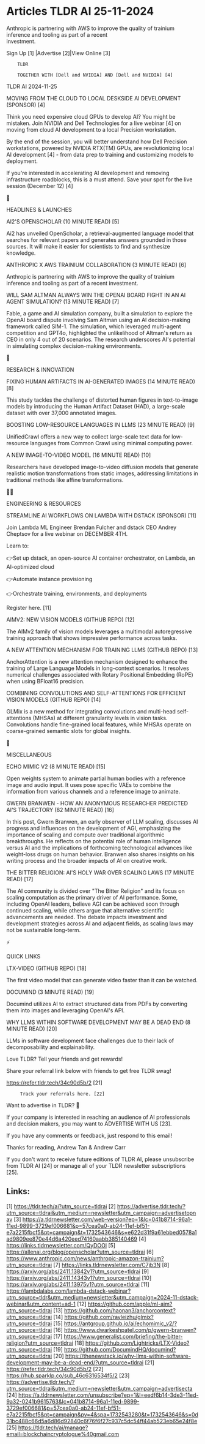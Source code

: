 # Articles TLDR AI 25-11-2024

Anthropic is partnering with AWS to improve the quality of trainium
inference and tooling as part of a recent
investment. ‌ ‌ ‌ ‌ ‌ ‌ ‌ ‌ ‌ ‌ ‌ ‌ ‌ ‌ ‌ ‌ ‌ ‌ ‌ ‌ ‌ ‌ ‌ ‌ ‌ ‌  ‌ ‌ ‌ ‌ ‌ ‌ ‌ ‌ ‌ ‌ ‌ ‌ ‌ ‌ ‌ ‌ ‌ ‌ ‌ ‌ ‌ ‌ ‌ ‌ ‌ ‌ 


 Sign Up [1] |Advertise [2]|View Online [3] 

 		TLDR 

 		TOGETHER WITH [Dell and NVIDIA] AND [Dell and NVIDIA] [4]

TLDR AI 2024-11-25

 MOVING FROM THE CLOUD TO LOCAL DESKSIDE AI DEVELOPMENT (SPONSOR) [4] 

 Think you need expensive cloud GPUs to develop AI? You might be
mistaken. Join NVIDIA and Dell Technologies for a live webinar [4] on
moving from cloud AI development to a local Precision workstation.

By the end of the session, you will better understand how Dell
Precision workstations, powered by NVIDIA RTX(TM) GPUs, are
revolutionizing local AI development [4] - from data prep to training
and customizing models to deployment.

If you're interested in accelerating AI development and removing
infrastructure roadblocks, this is a must attend. Save your spot for
the live session (December 12) [4]

🚀 

HEADLINES & LAUNCHES

 AI2'S OPENSCHOLAR (10 MINUTE READ) [5] 

 Ai2 has unveiled OpenScholar, a retrieval-augmented language model
that searches for relevant papers and generates answers grounded in
those sources. It will make it easier for scientists to find and
synthesize knowledge. 

 ANTHROPIC X AWS TRAINIUM COLLABORATION (3 MINUTE READ) [6] 

 Anthropic is partnering with AWS to improve the quality of trainium
inference and tooling as part of a recent investment. 

 WILL SAM ALTMAN ALWAYS WIN THE OPENAI BOARD FIGHT IN AN AI AGENT
SIMULATION? (13 MINUTE READ) [7] 

 Fable, a game and AI simulation company, built a simulation to
explore the OpenAI board dispute involving Sam Altman using an AI
decision-making framework called SIM-1. The simulation, which
leveraged multi-agent competition and GPT4o, highlighted the
unlikelihood of Altman's return as CEO in only 4 out of 20 scenarios.
The research underscores AI's potential in simulating complex
decision-making environments. 

🧠 

RESEARCH & INNOVATION

 FIXING HUMAN ARTIFACTS IN AI-GENERATED IMAGES (14 MINUTE READ) [8] 

 This study tackles the challenge of distorted human figures in
text-to-image models by introducing the Human Artifact Dataset (HAD),
a large-scale dataset with over 37,000 annotated images. 

 BOOSTING LOW-RESOURCE LANGUAGES IN LLMS (23 MINUTE READ) [9] 

 UnifiedCrawl offers a new way to collect large-scale text data for
low-resource languages from Common Crawl using minimal computing
power. 

 A NEW IMAGE-TO-VIDEO MODEL (16 MINUTE READ) [10] 

 Researchers have developed image-to-video diffusion models that
generate realistic motion transformations from static images,
addressing limitations in traditional methods like affine
transformations. 

🧑‍💻 

ENGINEERING & RESOURCES

 STREAMLINE AI WORKFLOWS ON LAMBDA WITH DSTACK (SPONSOR) [11] 

 Join Lambda ML Engineer Brendan Fulcher and dstack CEO Andrey
Cheptsov for a live webinar on DECEMBER 4TH. 

Learn to:

👉Set up dstack, an open-source AI container orchestrator, on
Lambda, an AI-optimized cloud

👉Automate instance provisioning

👉Orchestrate training, environments, and deployments

Register here. [11]

 AIMV2: NEW VISION MODELS (GITHUB REPO) [12] 

 The AIMv2 family of vision models leverages a multimodal
autoregressive training approach that shows impressive performance
across tasks. 

 A NEW ATTENTION MECHANISM FOR TRAINING LLMS (GITHUB REPO) [13] 

 AnchorAttention is a new attention mechanism designed to enhance the
training of Large Language Models in long-context scenarios. It
resolves numerical challenges associated with Rotary Positional
Embedding (RoPE) when using BFloat16 precision. 

 COMBINING CONVOLUTIONS AND SELF-ATTENTIONS FOR EFFICIENT VISION
MODELS (GITHUB REPO) [14] 

 GLMix is a new method for integrating convolutions and multi-head
self-attentions (MHSAs) at different granularity levels in vision
tasks. Convolutions handle fine-grained local features, while MHSAs
operate on coarse-grained semantic slots for global insights. 

🎁 

MISCELLANEOUS

 ECHO MIMIC V2 (8 MINUTE READ) [15] 

 Open weights system to animate partial human bodies with a reference
image and audio input. It uses pose specific VAEs to combine the
information from various channels and a reference image to animate. 

 GWERN BRANWEN - HOW AN ANONYMOUS RESEARCHER PREDICTED AI'S TRAJECTORY
(82 MINUTE READ) [16] 

 In this post, Gwern Branwen, an early observer of LLM scaling,
discusses AI progress and influences on the development of AGI,
emphasizing the importance of scaling and compute over traditional
algorithmic breakthroughs. He reflects on the potential role of human
intelligence versus AI and the implications of forthcoming
technological advances like weight-loss drugs on human behavior.
Branwen also shares insights on his writing process and the broader
impacts of AI on creative work. 

 THE BITTER RELIGION: AI'S HOLY WAR OVER SCALING LAWS (17 MINUTE READ)
[17] 

 The AI community is divided over "The Bitter Religion" and its focus
on scaling computation as the primary driver of AI performance. Some,
including OpenAI leaders, believe AGI can be achieved soon through
continued scaling, while others argue that alternative scientific
advancements are needed. The debate impacts investment and development
strategies across AI and adjacent fields, as scaling laws may not be
sustainable long-term. 

⚡ 

QUICK LINKS

 LTX-VIDEO (GITHUB REPO) [18] 

 The first video model that can generate video faster than it can be
watched. 

 DOCUMIND (3 MINUTE READ) [19] 

 Documind utilizes AI to extract structured data from PDFs by
converting them into images and leveraging OpenAI's API. 

 WHY LLMS WITHIN SOFTWARE DEVELOPMENT MAY BE A DEAD END (8 MINUTE
READ) [20] 

 LLMs in software development face challenges due to their lack of
decomposability and explainability. 

Love TLDR? Tell your friends and get rewards!

 Share your referral link below with friends to get free TLDR swag! 

 https://refer.tldr.tech/34c90d5b/2 [21] 

 		 Track your referrals here. [22] 

Want to advertise in TLDR? 📰

 If your company is interested in reaching an audience of AI
professionals and decision makers, you may want to ADVERTISE WITH US
[23]. 

 If you have any comments or feedback, just respond to this email! 

Thanks for reading, 
Andrew Tan & Andrew Carr 

If you don't want to receive future editions of TLDR AI, please
unsubscribe from TLDR AI [24] or manage all of your TLDR newsletter
subscriptions [25]. 

 

Links:
------
[1] https://tldr.tech/ai?utm_source=tldrai
[2] https://advertise.tldr.tech/?utm_source=tldrai&utm_medium=newsletter&utm_campaign=advertisetopnav
[3] https://a.tldrnewsletter.com/web-version?ep=1&lc=041b8714-96a1-11ed-9899-3729ef006681&p=57cea0a0-ab24-11ef-bf51-e7a2215fbcf5&pt=campaign&t=1732543646&s=e622d31f9a61ebbed0578a1ad9809ee870e44d6a420eed74160aabb385140469
[4] https://links.tldrnewsletter.com/QyDOOl
[5] https://allenai.org/blog/openscholar?utm_source=tldrai
[6] https://www.anthropic.com/news/anthropic-amazon-trainium?utm_source=tldrai
[7] https://links.tldrnewsletter.com/C7jb3N
[8] https://arxiv.org/abs/2411.13842v1?utm_source=tldrai
[9] https://arxiv.org/abs/2411.14343v1?utm_source=tldrai
[10] https://arxiv.org/abs/2411.13975v1?utm_source=tldrai
[11] https://lambdalabs.com/lambda-dstack-webinar?utm_source=tldr&utm_medium=newsletter&utm_campaign=2024-11-dstack-webinar&utm_content=ad-1
[12] https://github.com/apple/ml-aim?utm_source=tldrai
[13] https://github.com/haonan3/anchorcontext?utm_source=tldrai
[14] https://github.com/rayleizhu/glmix?utm_source=tldrai
[15] https://antgroup.github.io/ai/echomimic_v2/?utm_source=tldrai
[16] https://www.dwarkeshpatel.com/p/gwern-branwen?utm_source=tldrai
[17] https://www.generalist.com/briefing/the-bitter-religion?utm_source=tldrai
[18] https://github.com/Lightricks/LTX-Video?utm_source=tldrai
[19] https://github.com/DocumindHQ/documind?utm_source=tldrai
[20] https://thenewstack.io/why-llms-within-software-development-may-be-a-dead-end/?utm_source=tldrai
[21] https://refer.tldr.tech/34c90d5b/2
[22] https://hub.sparklp.co/sub_46c6316534f5/2
[23] https://advertise.tldr.tech/?utm_source=tldrai&utm_medium=newsletter&utm_campaign=advertisecta
[24] https://a.tldrnewsletter.com/unsubscribe?ep=1&l=eedf6b14-3de3-11ed-9a32-0241b9615763&lc=041b8714-96a1-11ed-9899-3729ef006681&p=57cea0a0-ab24-11ef-bf51-e7a2215fbcf5&pt=campaign&pv=4&spa=1732543280&t=1732543646&s=0d31bc488c66d5a6d86d92840c6f76f6f27c937c5dc54ff44ab523eb65e24f8e
[25] https://tldr.tech/ai/manage?email=blockchaincryptologue%40gmail.com